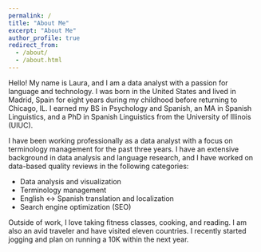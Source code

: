 ```yaml
---
permalink: /
title: "About Me"
excerpt: "About Me"
author_profile: true
redirect_from: 
  - /about/
  - /about.html
---
```


Hello! My name is Laura, and I am a data analyst with a passion for language and technology. I was born in the United States and lived in Madrid, Spain for eight years during my childhood before returning to Chicago, IL. I earned my BS in Psychology and Spanish, an MA in Spanish Linguistics, and a PhD in Spanish Linguistics from the University of Illinois (UIUC). 

I have been working professionally as a data analyst with a focus on terminology management for the past three years. I have an extensive background in data analysis and language research, and I have worked on data-based quality reviews in the following categories:

* Data analysis and visualization
* Terminology management
* English <-> Spanish translation and localization
* Search engine optimization (SEO)

Outside of work, I love taking fitness classes, cooking, and reading. I am also an avid traveler and have visited eleven countries. I recently started jogging and plan on running a 10K within the next year.
